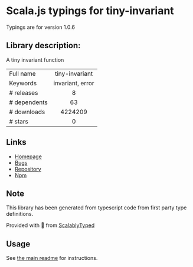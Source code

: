 
# Scala.js typings for tiny-invariant

Typings are for version 1.0.6

## Library description:
A tiny invariant function

|                    |                 |
| ------------------ | :-------------: |
| Full name          | tiny-invariant |
| Keywords           | invariant, error |
| # releases         | 8 |
| # dependents       | 63 |
| # downloads        | 4224209 |
| # stars            | 0 |

## Links
- [Homepage](https://github.com/alexreardon/tiny-invariant#readme)
- [Bugs](https://github.com/alexreardon/tiny-invariant/issues)
- [Repository](https://github.com/alexreardon/tiny-invariant)
- [Npm](https://www.npmjs.com/package/tiny-invariant)
    


## Note
This library has been generated from typescript code from first party type definitions.

Provided with :purple_heart: from [ScalablyTyped](https://github.com/oyvindberg/ScalablyTyped)

## Usage
See [the main readme](../../readme.md) for instructions.


